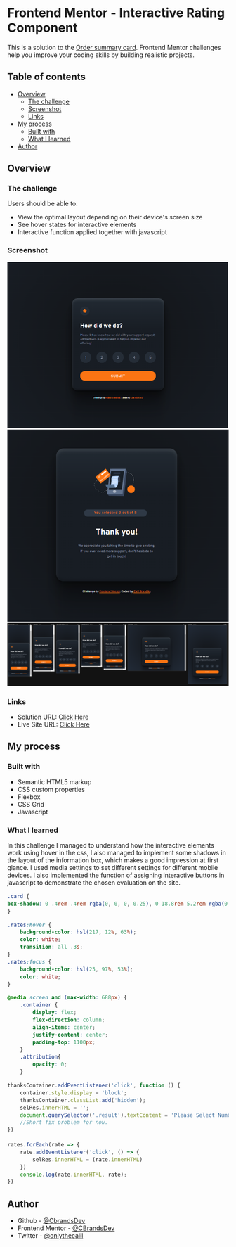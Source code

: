 # Frontend Mentor - Interactive Rating Component

This is a solution to the [Order summary card](https://www.frontendmentor.io/solutions/3column-preview-card-component--xxamoxSKH). Frontend Mentor challenges help you improve your coding skills by building realistic projects. 

## Table of contents

- [Overview](#overview)
  - [The challenge](#the-challenge)
  - [Screenshot](#screenshot)
  - [Links](#links)
- [My process](#my-process)
  - [Built with](#built-with)
  - [What I learned](#what-i-learned)
- [Author](#author)

## Overview

### The challenge

Users should be able to:

- View the optimal layout depending on their device's screen size
- See hover states for interactive elements
- Interactive function applied together with javascript

### Screenshot

![](./design/screenshot1.png)
![](./design/screenshot2.png)
![](./design/screenshotmobile.png)



### Links

- Solution URL: [Click Here](https://www.frontendmentor.io/solutions/order-summary-card-1l-NIHvCfT)
- Live Site URL: [Click Here](https://cbrandsdev.github.io/Interactive-Rating-Component/)

## My process

### Built with

- Semantic HTML5 markup
- CSS custom properties
- Flexbox
- CSS Grid
- Javascript


### What I learned

In this challenge I managed to understand how the interactive elements work using hover in the css, I also managed to implement some shadows in the layout of the information box, which makes a good impression at first glance. 
I used media settings to set different settings for different mobile devices.
I also implemented the function of assigning interactive buttons in javascript to demonstrate the chosen evaluation on the site.

```css
.card {
box-shadow: 0 .4rem .4rem rgba(0, 0, 0, 0.25), 0 18.8rem 5.2rem rgba(0, 0, 0, 0.01), 0 12.0rem 4.8rem rgba(0, 0, 0, 0.04), 0 6.8rem 4.1rem rgba(0, 0, 0, 0.15), 0 3.0rem 3.0rem rgba(0, 0, 0, 0.26), 0 .8rem 1.7rem rgba(0, 0, 0, 0.29), inset 0 .6rem .8rem rgba(255, 255, 255, 0.1), inset 0 -.4rem .5rem rgba(0, 0, 0, 0.22);
}
```
```css
.rates:hover {
    background-color: hsl(217, 12%, 63%);
    color: white;
    transition: all .3s;
}
.rates:focus {
    background-color: hsl(25, 97%, 53%);
    color: white;
}
```
```css
@media screen and (max-width: 688px) {
    .container {
        display: flex;
        flex-direction: column;
        align-items: center;
        justify-content: center;
        padding-top: 1100px;
    }
    .attribution{
        opacity: 0;
    }
```
```js
thanksContainer.addEventListener('click', function () {
    container.style.display = 'block';
    thanksContainer.classList.add('hidden');
    selRes.innerHTML = '';
    document.querySelector('.result').textContent = 'Please Select Number'
    //Short fix problem for now.
})

rates.forEach(rate => {
    rate.addEventListener('click', () => {
        selRes.innerHTML = (rate.innerHTML)
    })
    console.log(rate.innerHTML, rate);
})
```


## Author

- Github - [@CbrandsDev](https://github.com/CBrandsDev)
- Frontend Mentor - [@CBrandsDev](https://www.frontendmentor.io/profile/CBrandsDev)
- Twitter - [@onlythecalil](https://twitter.com/onlythecalil)

